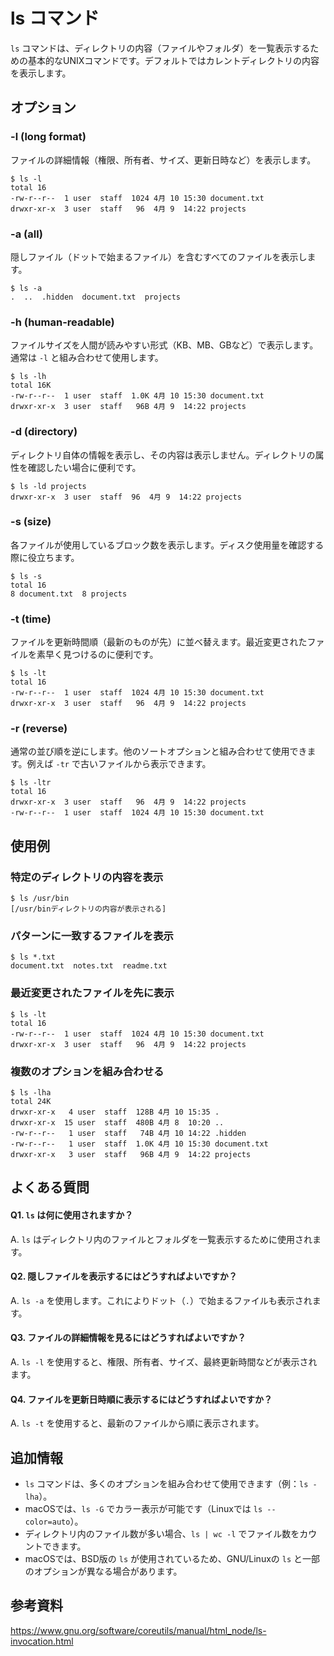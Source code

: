 # ls コマンド

`ls` コマンドは、ディレクトリの内容（ファイルやフォルダ）を一覧表示するための基本的なUNIXコマンドです。デフォルトではカレントディレクトリの内容を表示します。

## オプション

### **-l** (long format)
ファイルの詳細情報（権限、所有者、サイズ、更新日時など）を表示します。

```console
$ ls -l
total 16
-rw-r--r--  1 user  staff  1024 4月 10 15:30 document.txt
drwxr-xr-x  3 user  staff   96  4月 9  14:22 projects
```

### **-a** (all)
隠しファイル（ドットで始まるファイル）を含むすべてのファイルを表示します。

```console
$ ls -a
.  ..  .hidden  document.txt  projects
```

### **-h** (human-readable)
ファイルサイズを人間が読みやすい形式（KB、MB、GBなど）で表示します。通常は `-l` と組み合わせて使用します。

```console
$ ls -lh
total 16K
-rw-r--r--  1 user  staff  1.0K 4月 10 15:30 document.txt
drwxr-xr-x  3 user  staff   96B 4月 9  14:22 projects
```

### **-d** (directory)
ディレクトリ自体の情報を表示し、その内容は表示しません。ディレクトリの属性を確認したい場合に便利です。

```console
$ ls -ld projects
drwxr-xr-x  3 user  staff  96  4月 9  14:22 projects
```

### **-s** (size)
各ファイルが使用しているブロック数を表示します。ディスク使用量を確認する際に役立ちます。

```console
$ ls -s
total 16
8 document.txt  8 projects
```

### **-t** (time)
ファイルを更新時間順（最新のものが先）に並べ替えます。最近変更されたファイルを素早く見つけるのに便利です。

```console
$ ls -lt
total 16
-rw-r--r--  1 user  staff  1024 4月 10 15:30 document.txt
drwxr-xr-x  3 user  staff   96  4月 9  14:22 projects
```

### **-r** (reverse)
通常の並び順を逆にします。他のソートオプションと組み合わせて使用できます。例えば `-tr` で古いファイルから表示できます。

```console
$ ls -ltr
total 16
drwxr-xr-x  3 user  staff   96  4月 9  14:22 projects
-rw-r--r--  1 user  staff  1024 4月 10 15:30 document.txt
```

## 使用例

### 特定のディレクトリの内容を表示

```console
$ ls /usr/bin
[/usr/binディレクトリの内容が表示される]
```

### パターンに一致するファイルを表示

```console
$ ls *.txt
document.txt  notes.txt  readme.txt
```

### 最近変更されたファイルを先に表示

```console
$ ls -lt
total 16
-rw-r--r--  1 user  staff  1024 4月 10 15:30 document.txt
drwxr-xr-x  3 user  staff   96  4月 9  14:22 projects
```

### 複数のオプションを組み合わせる

```console
$ ls -lha
total 24K
drwxr-xr-x   4 user  staff  128B 4月 10 15:35 .
drwxr-xr-x  15 user  staff  480B 4月 8  10:20 ..
-rw-r--r--   1 user  staff   74B 4月 10 14:22 .hidden
-rw-r--r--   1 user  staff  1.0K 4月 10 15:30 document.txt
drwxr-xr-x   3 user  staff   96B 4月 9  14:22 projects
```

## よくある質問

#### Q1. `ls` は何に使用されますか？
A. `ls` はディレクトリ内のファイルとフォルダを一覧表示するために使用されます。

#### Q2. 隠しファイルを表示するにはどうすればよいですか？
A. `ls -a` を使用します。これによりドット（`.`）で始まるファイルも表示されます。

#### Q3. ファイルの詳細情報を見るにはどうすればよいですか？
A. `ls -l` を使用すると、権限、所有者、サイズ、最終更新時間などが表示されます。

#### Q4. ファイルを更新日時順に表示するにはどうすればよいですか？
A. `ls -t` を使用すると、最新のファイルから順に表示されます。

## 追加情報

* `ls` コマンドは、多くのオプションを組み合わせて使用できます（例：`ls -lha`）。
* macOSでは、`ls -G` でカラー表示が可能です（Linuxでは `ls --color=auto`）。
* ディレクトリ内のファイル数が多い場合、`ls | wc -l` でファイル数をカウントできます。
* macOSでは、BSD版の `ls` が使用されているため、GNU/Linuxの `ls` と一部のオプションが異なる場合があります。

## 参考資料

https://www.gnu.org/software/coreutils/manual/html_node/ls-invocation.html